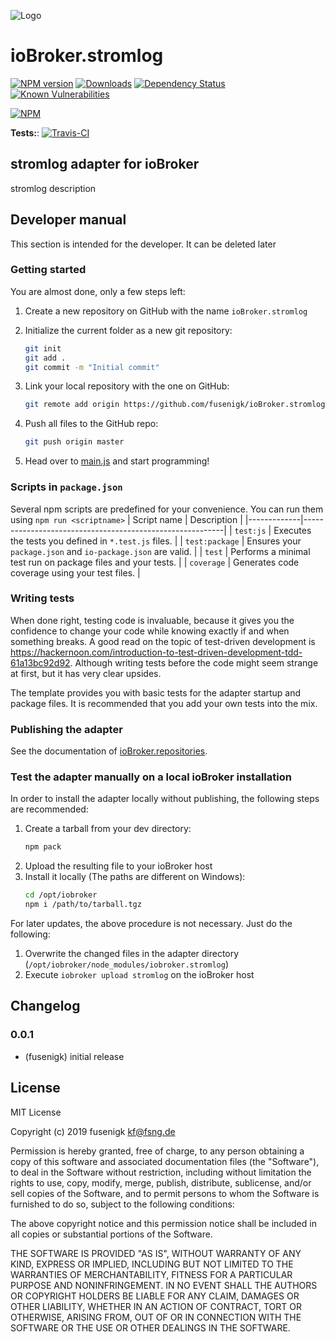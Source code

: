 ![Logo](admin/stromlog.png)
# ioBroker.stromlog

[![NPM version](http://img.shields.io/npm/v/iobroker.stromlog.svg)](https://www.npmjs.com/package/iobroker.stromlog)
[![Downloads](https://img.shields.io/npm/dm/iobroker.stromlog.svg)](https://www.npmjs.com/package/iobroker.stromlog)
[![Dependency Status](https://img.shields.io/david/fusenigk/iobroker.stromlog.svg)](https://david-dm.org/fusenigk/iobroker.stromlog)
[![Known Vulnerabilities](https://snyk.io/test/github/fusenigk/ioBroker.stromlog/badge.svg)](https://snyk.io/test/github/fusenigk/ioBroker.stromlog)

[![NPM](https://nodei.co/npm/iobroker.stromlog.png?downloads=true)](https://nodei.co/npm/iobroker.stromlog/)

**Tests:**: [![Travis-CI](http://img.shields.io/travis/fusenigk/ioBroker.stromlog/master.svg)](https://travis-ci.org/fusenigk/ioBroker.stromlog)

## stromlog adapter for ioBroker

stromlog description

## Developer manual
This section is intended for the developer. It can be deleted later

### Getting started

You are almost done, only a few steps left:
1. Create a new repository on GitHub with the name `ioBroker.stromlog`
1. Initialize the current folder as a new git repository:  
	```bash
	git init
	git add .
	git commit -m "Initial commit"
	```
1. Link your local repository with the one on GitHub:  
	```bash
	git remote add origin https://github.com/fusenigk/ioBroker.stromlog
	```

1. Push all files to the GitHub repo:  
	```bash
	git push origin master
	```
1. Head over to [main.js](main.js) and start programming!

### Scripts in `package.json`
Several npm scripts are predefined for your convenience. You can run them using `npm run <scriptname>`
| Script name | Description                                              |
|-------------|----------------------------------------------------------|
| `test:js`   | Executes the tests you defined in `*.test.js` files.     |
| `test:package`    | Ensures your `package.json` and `io-package.json` are valid. |
| `test` | Performs a minimal test run on package files and your tests. |
| `coverage` | Generates code coverage using your test files. |

### Writing tests
When done right, testing code is invaluable, because it gives you the 
confidence to change your code while knowing exactly if and when 
something breaks. A good read on the topic of test-driven development 
is https://hackernoon.com/introduction-to-test-driven-development-tdd-61a13bc92d92. 
Although writing tests before the code might seem strange at first, but it has very 
clear upsides.

The template provides you with basic tests for the adapter startup and package files.
It is recommended that you add your own tests into the mix.

### Publishing the adapter
See the documentation of [ioBroker.repositories](https://github.com/ioBroker/ioBroker.repositories#requirements-for-adapter-to-get-added-to-the-latest-repository).

### Test the adapter manually on a local ioBroker installation
In order to install the adapter locally without publishing, the following steps are recommended:
1. Create a tarball from your dev directory:  
	```bash
	npm pack
	```
1. Upload the resulting file to your ioBroker host
1. Install it locally (The paths are different on Windows):
	```bash
	cd /opt/iobroker
	npm i /path/to/tarball.tgz
	```

For later updates, the above procedure is not necessary. Just do the following:
1. Overwrite the changed files in the adapter directory (`/opt/iobroker/node_modules/iobroker.stromlog`)
1. Execute `iobroker upload stromlog` on the ioBroker host

## Changelog

### 0.0.1
* (fusenigk) initial release

## License
MIT License

Copyright (c) 2019 fusenigk <kf@fsng.de>

Permission is hereby granted, free of charge, to any person obtaining a copy
of this software and associated documentation files (the "Software"), to deal
in the Software without restriction, including without limitation the rights
to use, copy, modify, merge, publish, distribute, sublicense, and/or sell
copies of the Software, and to permit persons to whom the Software is
furnished to do so, subject to the following conditions:

The above copyright notice and this permission notice shall be included in all
copies or substantial portions of the Software.

THE SOFTWARE IS PROVIDED "AS IS", WITHOUT WARRANTY OF ANY KIND, EXPRESS OR
IMPLIED, INCLUDING BUT NOT LIMITED TO THE WARRANTIES OF MERCHANTABILITY,
FITNESS FOR A PARTICULAR PURPOSE AND NONINFRINGEMENT. IN NO EVENT SHALL THE
AUTHORS OR COPYRIGHT HOLDERS BE LIABLE FOR ANY CLAIM, DAMAGES OR OTHER
LIABILITY, WHETHER IN AN ACTION OF CONTRACT, TORT OR OTHERWISE, ARISING FROM,
OUT OF OR IN CONNECTION WITH THE SOFTWARE OR THE USE OR OTHER DEALINGS IN THE
SOFTWARE.